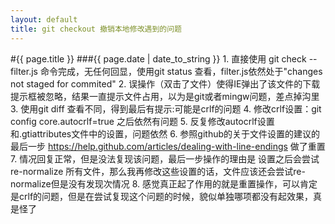 ```yaml
---
layout: default
title: git checkout 撤销本地修改遇到的问题
---
```


#{{ page.title }}
###{{ page.date | date_to_string }}
	1. 直接使用 git check -- filter.js 命令完成，无任何回显，使用git status 查看，filter.js依然处于"changes not staged for commited"
	2. 误操作（双击了文件）使得IE弹出了该文件的下载提示框被忽略，结果一直提示文件占用，以为是git或者mingw问题，差点掉沟里
	3. 使用git diff 查看不同，得到最后有提示:可能是crlf的问题
	4. 修改crlf设置：git config core.autocrlf=true 之后依然有问题
	5. 反复修改autocrlf设置和.gtiattributes文件中的设置，问题依然
	6. 参照github的关于文件设置的建议的最后一步 https://help.github.com/articles/dealing-with-line-endings 做了重置
	7. 情况回复正常，但是没法复现该问题，最后一步操作的理由是 设置之后会尝试re-normalize 所有文件，那么我再修改这些设置的话，文件应该还会尝试re-normalize但是没有发现次情况
	8. 感觉真正起了作用的就是重置操作，可以肯定是crlf的问题，但是在尝试复现这个问题的时候，貌似单独哪项都没有起效果，真是怪了
	
